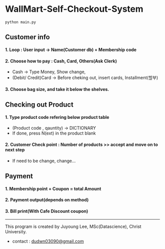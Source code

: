 # WallMart-Self-Checkout-System

```
python main.py
```

## Customer info 

#### 1. Loop : User input -> Name(Customer db) + Membership code 
#### 2. Choose how to pay : Cash, Card, Others(Ask Clerk)
* Cash -> Type Money, Show change,
* (Debit/ Credit)Card -> Before cheking out, insert cards, Installment(할부) 
#### 3. Choose bag size, and take it below the shelves. 

## Checking out Product

#### 1. Type product code refering below product table
* (Product code , qauntity) -> DICTIONARY
* If done, press N(ext) in the product blank  
#### 2. Customer Check point : Number of products >> accept and move on to next step
* If need to be change, change... 

## Payment

#### 1. Membership point + Coupon = total Amount
#### 2. Payment output(depends on method)
#### 3. Bill print(With Cafe Discount coupon)


----------------
This program is created by Juyoung Lee, MSc(Datascience), Christ University.
* contact : <dudwn03090@gmail.com>
